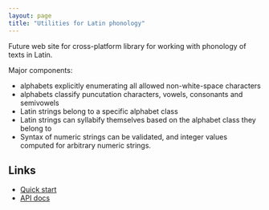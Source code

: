 ```yaml
---
layout: page
title: "Utilities for Latin phonology"
---
```


Future web site for cross-platform library for working with phonology of texts in Latin.

Major components:

-   alphabets explicitly enumerating all allowed non-white-space characters
-   alphabets classify puncutation characters, vowels, consonants and semivowels
-   Latin strings belong to a specific alphabet class
-   Latin strings can syllabify themselves based on the alphabet class they belong to
-   Syntax of numeric strings can be validated, and integer values computed for arbitrary numeric strings.


## Links

-   [Quick start](quick)
-   [API docs](api/edu/holycross/shot/latin/index.html)

